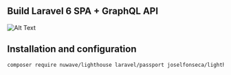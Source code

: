 ## Build Laravel 6 SPA + GraphQL API

![Alt Text](https://cdn.hashnode.com/res/hashnode/image/upload/v1604033568489/LKfR-gmG8.gif)

## Installation and configuration

``` bash
composer require nuwave/lighthouse laravel/passport joselfonseca/lighthouse-graphql-passport-auth

```